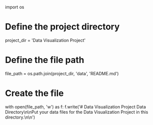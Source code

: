 
import os

# Define the project directory
project_dir = 'Data Visualization Project'

# Define the file path
file_path = os.path.join(project_dir, 'data', 'README.md')

# Create the file
with open(file_path, 'w') as f:
    f.write('# Data Visualization Project Data Directory\n\nPut your data files for the Data Visualization Project in this directory.\n\n')

